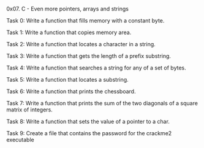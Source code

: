 0x07. C - Even more pointers, arrays and strings



Task 0: Write a function that fills memory with a constant byte.



Task 1: Write a function that copies memory area.



Task 2: Write a function that locates a character in a string.



Task 3: Write a function that gets the length of a prefix substring.



Task 4: Write a function that searches a string for any of a set of bytes.



Task 5: Write a function that locates a substring.



Task 6: Write a function that prints the chessboard.



Task 7: Write a function that prints the sum of the two diagonals of a square matrix of integers.



Task 8: Write a function that sets the value of a pointer to a char.



Task 9: Create a file that contains the password for the crackme2 executable

